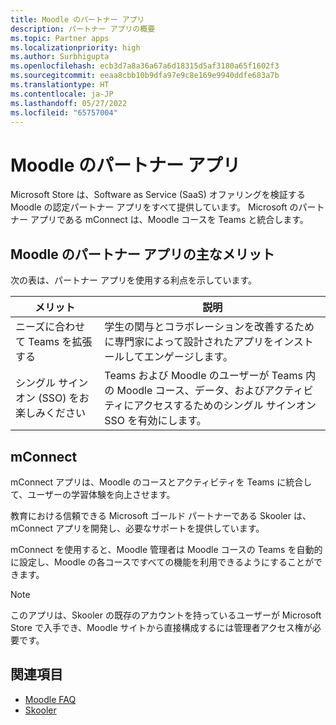 ```yaml
---
title: Moodle のパートナー アプリ
description: パートナー アプリの概要
ms.topic: Partner apps
ms.localizationpriority: high
ms.author: Surbhigupta
ms.openlocfilehash: ecb3d7a8a36a67a6d18315d5af3180a65f1602f3
ms.sourcegitcommit: eeaa8cbb10b9dfa97e9c8e169e9940ddfe683a7b
ms.translationtype: HT
ms.contentlocale: ja-JP
ms.lasthandoff: 05/27/2022
ms.locfileid: "65757004"
---
```

# <a name="partner-apps-for-moodle"></a>Moodle のパートナー アプリ

Microsoft Store は、Software as Service (SaaS) オファリングを検証する Moodle の認定パートナー アプリをすべて提供しています。 Microsoft のパートナー アプリである mConnect は、Moodle コースを Teams と統合します。

## <a name="key-benefits-of-partner-apps-for-moodle"></a>Moodle のパートナー アプリの主なメリット

次の表は、パートナー アプリを使用する利点を示しています。

|メリット| 説明|
|----------|------------|
|ニーズに合わせて Teams を拡張する| 学生の関与とコラボレーションを改善するために専門家によって設計されたアプリをインストールしてエンゲージします。|
|シングル サインオン (SSO) をお楽しみください| Teams および Moodle のユーザーが Teams 内の Moodle コース、データ、およびアクティビティにアクセスするためのシングル サインオン SSO を有効にします。|

## <a name="mconnect"></a>mConnect

mConnect アプリは、Moodle のコースとアクティビティを Teams に統合して、ユーザーの学習体験を向上させます。 

教育における信頼できる Microsoft ゴールド パートナーである Skooler は、mConnect アプリを開発し、必要なサポートを提供しています。 

mConnect を使用すると、Moodle 管理者は Moodle コースの Teams を自動的に設定し、Moodle の各コースですべての機能を利用できるようにすることができます。

>[!NOTE]
>このアプリは、Skooler の既存のアカウントを持っているユーザーが Microsoft Store で入手でき、Moodle サイトから直接構成するには管理者アクセス権が必要です。
  
<!-- Watch the following video to understand how to get started with mConnect and Teams: -->

<!-- > [!VIDEO unavailable] -->

## <a name="see-also"></a>関連項目

* [Moodle FAQ](faqs.md)
* [Skooler](https://skooler.com/mconnect/how-to/)
